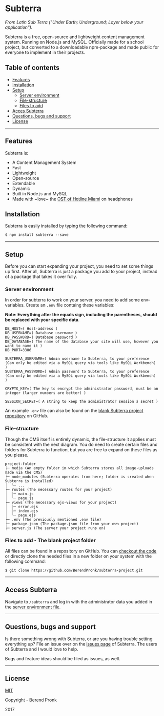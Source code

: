 # Subterra
*From Latin Sub Terra ("Under Earth; Underground; Layer below your application").*

Subterra is a free, open-source and lightweight content management system. Running on Node.js and MySQL.
Officially made for a school project, but converted to a downloadable npm-package and made public for everyone to implement in their projects.

## Table of contents
- [Features](#features)
- [Installation](#installation)
- [Setup](#setup)
  - [Server environment](#server-environment)
  - [File-structure](#file-structure)
  - [Files to add](#files-to-add---the-blank-project-folder)
- [Acces Subterra](#access-subterra)
- [Questions, bugs and support](#questions-bugs-and-support)
- [License](#license)

---

## Features
Subterra is:
- A Content Management System
- Fast
- Lightweight
- Open-source
- Extendable
- Dynamic
- Built in Node.js and MySQL
- Made with ~love~ the [OST of Hotline Miami](http://store.steampowered.com/app/219152/Hotline_Miami_Soundtrack/) on headphones

## Installation
Subterra is easily installed by typing the following command:

```shell
$ npm install subterra --save
```

---

## Setup
Before you can start expanding your project, you need to set some things up first. After all, Subterra is just a package you add to your project, instead of a package that takes it over fully.

### Server environment
In order for subterra to work on your server, you need to add some env-variables. Create an `.env` file containg these variables:

**Note: Everything after the equals sign, including the parentheses, should be replaced with your specific data.**

```
DB_HOST=( Host-address )
DB_USERNAME=( Database username )
DB_PASSWORD=( Database password )
DB_DATABASE=( The name of the database your site will use, however you want to name it )
DB_PORT=3306

SUBTERRA_USERNAME=( Admin username to Subterra, to your preference (Can only be edited via a MySQL query via tools like MySQL Workbench) )
SUBTERRA_PASSWORD=( Admin password to Subterra, to your preference (Can only be edited via a MySQL query via tools like MySQL Workbench) )

CRYPTO_KEY=( The key to encrypt the administrator password, must be an integer (larger numbers are better) )

SESSION_SECRET=( A string to keep the administrator session a secret )
```

An example `.env` file can also be found on the <a href="https://github.com/BerendPronk/subterra-project">blank Subterra project repository</a> on GitHub.

### File-structure
Though the CMS itself is entirely dynamic, the file-structure it applies must be consistent with the next diagram. You do need to create certain files and folders for Subterra to function, but you are free to expand on these files as you please.

```
project-folder
├─ media (An empty folder in which Subterra stores all image-uploads made via the CMS)
├─ node_modules (Subterra operates from here; folder is created when Subterra is installed)
│  └─ ...
├─ routes (The necessary routes for your project)
│  ├─ main.js
│  └─ page.js
├─ views (The necessary ejs-views for your project)
│  ├─ error.ejs
│  ├─ index.ejs
│  └─ page.ejs
├─ .env (The previously mentioned .env file)
├─ package.json (The package.json file from your own project)
├─ server.js (The server your project runs on)
```

### Files to add - The blank project folder
All files can be found in a repository on GitHub. You can <a href="https://github.com/BerendPronk/subterra-project">checkout the code</a> or directly clone the needed files in a new folder on your system with the following command:

```shell
$ git clone https://github.com/BerendPronk/subterra-project.git
```

---

## Access Subterra
Navigate to `/subterra` and log in with the administrator data you added in the [server environment file](#server-environment).

---

## Questions, bugs and support
Is there something wrong with Subterra, or are you having trouble setting everything up? File an issue over on the [issues page](https://github.com/BerendPronk/subterra/issues) of Subterra. The users of Subterra and I would love to help.

Bugs and feature ideas should be filed as issues, as well.

---

## License
[MIT](https://github.com/BerendPronk/subterra/blob/master/LICENSE)

Copyright - Berend Pronk

2017
